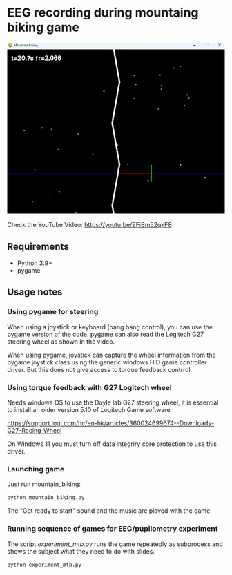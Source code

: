 # EEG recording during mountaing biking game
![screen_shot.png](screen_shot.png)

Check the YouTube Video: https://youtu.be/ZFiBm52qkF8

## Requirements
* Python 3.9+
* pygame

## Usage notes

### Using pygame for steering
When using a joystick or keyboard (bang bang control), you can use the pygame version of the code. pygame can also read the Logitech G27 steering wheel as shown in the video.

When using pygame, joystick can capture the wheel information from the pygame joystick class using the generic windows HID game controller driver. But this does not give access to torque feedback contrrol.

### Using torque feedback with G27 Logitech wheel

Needs windows OS to use the Doyle lab G27 steering wheel, it is essential to install an older version 5.10 of Logitech Game software

https://support.logi.com/hc/en-hk/articles/360024699674--Downloads-G27-Racing-Wheel

On Windows 11 you must turn off data integriry core protection to use this driver.

### Launching game

Just run mountain_biking:
```python
python mountain_biking.py
```
The "Get ready to start" sound and the music are played with the game.

### Running sequence of games for EEG/pupilometry experiment
The script *experiment_mtb.py* runs the game repeatedly as subprocess and shows the subject what they need to do with slides.

```
python experiment_mtb.py
```

